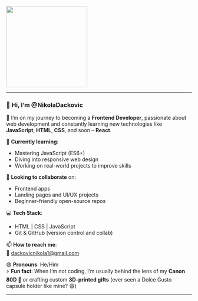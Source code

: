 <img src="https://github.com/user-attachments/assets/e1f3813a-a63a-4093-a540-7c5d02b179c8" height="220"/>

---

### 👋 Hi, I’m @NikolaDackovic

🎯 I’m on my journey to becoming a **Frontend Developer**, passionate about web development and constantly learning new technologies like **JavaScript**, **HTML**, **CSS**, and soon – **React**.

🌱 **Currently learning**:  
- Mastering JavaScript (ES6+)
- Diving into responsive web design
- Working on real-world projects to improve skills

🤝 **Looking to collaborate** on:
- Frontend apps
- Landing pages and UI/UX projects
- Beginner-friendly open-source repos

💻 **Tech Stack**:
- HTML | CSS | JavaScript
- Git & GitHub (version control and collab)

📫 **How to reach me**:  
📩 dackovicnikola1@gmail.com

😄 **Pronouns**: He/Him  
⚡ **Fun fact**: When I’m not coding, I’m usually behind the lens of my **Canon 80D 📸** or crafting custom **3D-printed gifts** (ever seen a Dolce Gusto capsule holder like mine? 😄)

---

